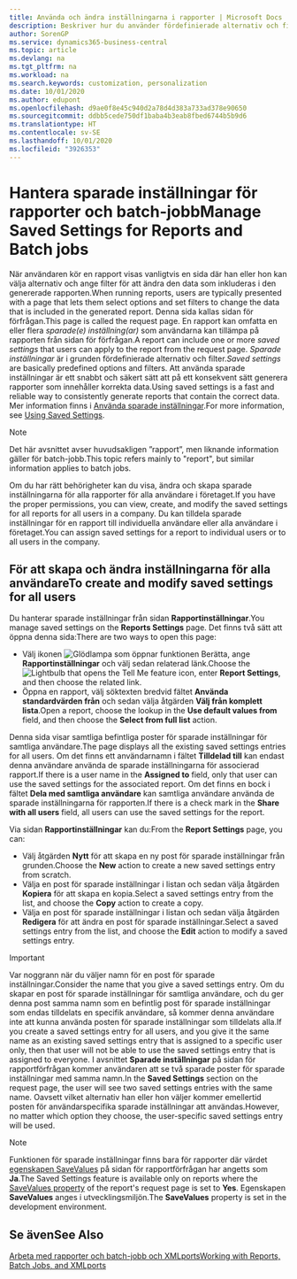 ```yaml
---
title: Använda och ändra inställningarna i rapporter | Microsoft Docs
description: Beskriver hur du använder fördefinierade alternativ och filter för att anpassa en rapport och för att generera korrekta data.
author: SorenGP
ms.service: dynamics365-business-central
ms.topic: article
ms.devlang: na
ms.tgt_pltfrm: na
ms.workload: na
ms.search.keywords: customization, personalization
ms.date: 10/01/2020
ms.author: edupont
ms.openlocfilehash: d9ae0f8e45c940d2a78d4d383a733ad378e90650
ms.sourcegitcommit: ddbb5cede750df1baba4b3eab8fbed6744b5b9d6
ms.translationtype: HT
ms.contentlocale: sv-SE
ms.lasthandoff: 10/01/2020
ms.locfileid: "3926353"
---
```

# <a name="manage-saved-settings-for-reports-and-batch-jobs"></a><span data-ttu-id="d170e-103">Hantera sparade inställningar för rapporter och batch-jobb</span><span class="sxs-lookup"><span data-stu-id="d170e-103">Manage Saved Settings for Reports and Batch jobs</span></span>
<span data-ttu-id="d170e-104">När användaren kör en rapport visas vanligtvis en sida där han eller hon kan välja alternativ och ange filter för att ändra den data som inkluderas i den genererade rapporten.</span><span class="sxs-lookup"><span data-stu-id="d170e-104">When running reports, users are typically presented with a page that lets them select options and set filters to change the data that is included in the generated report.</span></span> <span data-ttu-id="d170e-105">Denna sida kallas sidan för förfrågan.</span><span class="sxs-lookup"><span data-stu-id="d170e-105">This page is called the request page.</span></span> <span data-ttu-id="d170e-106">En rapport kan omfatta en eller flera *sparade(e) inställning(ar)* som användarna kan tillämpa på rapporten från sidan för förfrågan.</span><span class="sxs-lookup"><span data-stu-id="d170e-106">A report can include one or more *saved settings* that users can apply to the report from the request page.</span></span> <span data-ttu-id="d170e-107">*Sparade inställningar* är i grunden fördefinierade alternativ och filter.</span><span class="sxs-lookup"><span data-stu-id="d170e-107">*Saved settings* are basically predefined options and filters.</span></span> <span data-ttu-id="d170e-108">Att använda sparade inställningar är ett snabbt och säkert sätt att på ett konsekvent sätt generera rapporter som innehåller korrekta data.</span><span class="sxs-lookup"><span data-stu-id="d170e-108">Using saved settings is a fast and reliable way to consistently generate reports that contain the correct data.</span></span> <span data-ttu-id="d170e-109">Mer information finns i [Använda sparade inställningar](ui-work-report.md#SavedSettings).</span><span class="sxs-lookup"><span data-stu-id="d170e-109">For more information, see [Using Saved Settings](ui-work-report.md#SavedSettings).</span></span>

> [!NOTE]
> <span data-ttu-id="d170e-110">Det här avsnittet avser huvudsakligen ”rapport”, men liknande information gäller för batch-jobb.</span><span class="sxs-lookup"><span data-stu-id="d170e-110">This topic refers mainly to "report", but similar information applies to batch jobs.</span></span>

<span data-ttu-id="d170e-111">Om du har rätt behörigheter kan du visa, ändra och skapa sparade inställningarna för alla rapporter för alla användare i företaget.</span><span class="sxs-lookup"><span data-stu-id="d170e-111">If you have the proper permissions, you can view, create, and modify the saved settings for all reports for all users in a company.</span></span> <span data-ttu-id="d170e-112">Du kan tilldela sparade inställningar för en rapport till individuella användare eller alla användare i företaget.</span><span class="sxs-lookup"><span data-stu-id="d170e-112">You can assign saved settings for a report to individual users or to all users in the company.</span></span>

<!--
## Apply saved settings to a report
1. Open the report.

   The request page appears.    
2. In the **Saved Settings** section of the page, set the **Name** field  to the saved settings that you want to use.

   The **Saved Settings** section only appears if the report has been run before or if there are existing saved settings entries. The saved settings entry called **Last used options and filters** is always available. These settings are the option and filter values that were used the last time you ran the report.

-->

## <a name="to-create-and-modify-saved-settings-for-all-users"></a><span data-ttu-id="d170e-113">För att skapa och ändra inställningarna för alla användare</span><span class="sxs-lookup"><span data-stu-id="d170e-113">To create and modify saved settings for all users</span></span>
<span data-ttu-id="d170e-114">Du hanterar sparade inställningar från sidan **Rapportinställningar**.</span><span class="sxs-lookup"><span data-stu-id="d170e-114">You manage saved settings on the **Reports Settings** page.</span></span> <span data-ttu-id="d170e-115">Det finns två sätt att öppna denna sida:</span><span class="sxs-lookup"><span data-stu-id="d170e-115">There are two ways to open this page:</span></span>
-   <span data-ttu-id="d170e-116">Välj ikonen ![Glödlampa som öppnar funktionen Berätta](media/ui-search/search_small.png "Berätta vad du vill göra"), ange **Rapportinställningar** och välj sedan relaterad länk.</span><span class="sxs-lookup"><span data-stu-id="d170e-116">Choose the ![Lightbulb that opens the Tell Me feature](media/ui-search/search_small.png "Tell me what you want to do") icon, enter **Report Settings**, and then choose the related link.</span></span>
-   <span data-ttu-id="d170e-117">Öppna en rapport, välj söktexten bredvid fältet **Använda standardvärden från** och sedan välja åtgärden **Välj från komplett lista**.</span><span class="sxs-lookup"><span data-stu-id="d170e-117">Open a report, choose the lookup in the **Use default values from** field, and then choose the **Select from full list** action.</span></span>

<span data-ttu-id="d170e-118">Denna sida visar samtliga befintliga poster för sparade inställningar för samtliga användare.</span><span class="sxs-lookup"><span data-stu-id="d170e-118">The page displays all the existing saved settings entries for all users.</span></span> <span data-ttu-id="d170e-119">Om det finns ett användarnamn i fältet **Tilldelad till** kan endast denna användare använda de sparade inställningarna för associerad rapport.</span><span class="sxs-lookup"><span data-stu-id="d170e-119">If there is a user name in the **Assigned to** field, only that user can use the saved settings for the associated report.</span></span> <span data-ttu-id="d170e-120">Om det finns en bock i fältet **Dela med samtliga användare** kan samtliga användare använda de sparade inställningarna för rapporten.</span><span class="sxs-lookup"><span data-stu-id="d170e-120">If there is a check mark in the **Share with all users** field, all users can use the saved settings for the report.</span></span>

<span data-ttu-id="d170e-121">Via sidan **Rapportinställningar** kan du:</span><span class="sxs-lookup"><span data-stu-id="d170e-121">From the **Report Settings** page, you can:</span></span>
-   <span data-ttu-id="d170e-122">Välj åtgärden **Nytt** för att skapa en ny post för sparade inställningar från grunden.</span><span class="sxs-lookup"><span data-stu-id="d170e-122">Choose the **New** action to create a new saved settings entry from scratch.</span></span>
-   <span data-ttu-id="d170e-123">Välja en post för sparade inställningar i listan och sedan välja åtgärden **Kopiera** för att skapa en kopia.</span><span class="sxs-lookup"><span data-stu-id="d170e-123">Select a saved settings entry from the list, and choose the **Copy** action to create a copy.</span></span>
-   <span data-ttu-id="d170e-124">Välja en post för sparade inställningar i listan och sedan välja åtgärden **Redigera** för att ändra en post för sparade inställningar.</span><span class="sxs-lookup"><span data-stu-id="d170e-124">Select a saved settings entry from the list, and choose the **Edit** action to modify a saved settings entry.</span></span>

> [!Important]
> <span data-ttu-id="d170e-125">Var noggrann när du väljer namn för en post för sparade inställningar.</span><span class="sxs-lookup"><span data-stu-id="d170e-125">Consider the name that you give a saved settings entry.</span></span> <span data-ttu-id="d170e-126">Om du skapar en post för sparade inställningar för samtliga användare, och du ger denna post samma namn som en befintlig post för sparade inställningar som endas tilldelats en specifik användare, så kommer denna användare inte att kunna använda posten för sparade inställningar som tilldelats alla.</span><span class="sxs-lookup"><span data-stu-id="d170e-126">If you create a saved settings entry for all users, and you give it the same name as an existing saved settings entry that is assigned to a specific user only, then that user will not be able to use the saved settings entry that is assigned to everyone.</span></span>  <span data-ttu-id="d170e-127">I avsnittet **Sparade inställningar** på sidan för rapportförfrågan kommer användaren att se två sparade poster för sparade inställningar med samma namn.</span><span class="sxs-lookup"><span data-stu-id="d170e-127">In the **Saved Settings** section on the request page, the user will see two saved settings entries with the same name.</span></span> <span data-ttu-id="d170e-128">Oavsett vilket alternativ han eller hon väljer kommer emellertid posten för användarspecifika sparade inställningar att användas.</span><span class="sxs-lookup"><span data-stu-id="d170e-128">However, no matter which option they choose, the user-specific saved settings entry will be used.</span></span>

> [!NOTE]
> <span data-ttu-id="d170e-129">Funktionen för sparade inställningar finns bara för rapporter där värdet [egenskapen SaveValues](/dynamics365/business-central/dev-itpro/developer/properties/devenv-savevalues-property)  på sidan för rapportförfrågan har angetts som **Ja**.</span><span class="sxs-lookup"><span data-stu-id="d170e-129">The Saved Settings feature is available only on reports where the [SaveValues property](/dynamics365/business-central/dev-itpro/developer/properties/devenv-savevalues-property) of the report's request page is set to **Yes**.</span></span> <span data-ttu-id="d170e-130">Egenskapen **SaveValues** anges i utvecklingsmiljön.</span><span class="sxs-lookup"><span data-stu-id="d170e-130">The **SaveValues** property is set in the development environment.</span></span>  

## <a name="see-also"></a><span data-ttu-id="d170e-131">Se även</span><span class="sxs-lookup"><span data-stu-id="d170e-131">See Also</span></span>
[<span data-ttu-id="d170e-132">Arbeta med rapporter och batch-jobb och XMLports</span><span class="sxs-lookup"><span data-stu-id="d170e-132">Working with Reports, Batch Jobs, and XMLports</span></span>](ui-work-report.md)  
